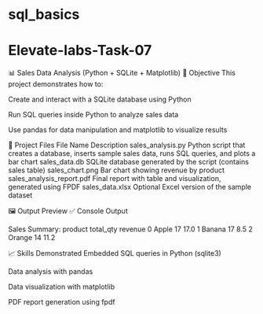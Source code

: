 # sql_basics
# Elevate-labs-Task-07
📊 Sales Data Analysis (Python + SQLite + Matplotlib)
📌 Objective
This project demonstrates how to:

Create and interact with a SQLite database using Python

Run SQL queries inside Python to analyze sales data

Use pandas for data manipulation and matplotlib to visualize results


📁 Project Files
File Name	Description
sales_analysis.py	Python script that creates a database, inserts sample sales data, runs SQL queries, and plots a bar chart
sales_data.db	SQLite database generated by the script (contains sales table)
sales_chart.png	Bar chart showing revenue by product
sales_analysis_report.pdf	Final report with table and visualization, generated using FPDF
sales_data.xlsx	Optional Excel version of the sample dataset

🖼️ Output Preview
✅ Console Output

Sales Summary:
  product  total_qty  revenue
0   Apple         17     17.0
1  Banana         17      8.5
2  Orange         14     11.2

📈 Skills Demonstrated
Embedded SQL queries in Python (sqlite3)

Data analysis with pandas

Data visualization with matplotlib

PDF report generation using fpdf

